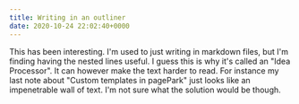 ```yaml
---
title: Writing in an outliner
date: 2020-10-24 22:02:40+0000
---
```


This has been interesting. I'm used to just writing in markdown files, but I'm finding having the nested lines useful. I guess this is why it's called an "Idea Processor". It can however make the text harder to read. For instance my last note about "Custom templates in pagePark" just looks like an impenetrable wall of text. I'm not sure what the solution would be though.

